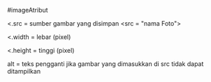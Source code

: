 #imageAtribut

<.src = sumber gambar yang disimpan <src = "nama Foto">

<.width = lebar (pixel)

<.height = tinggi (pixel)

alt = teks pengganti jika gambar yang dimasukkan di src tidak dapat ditampilkan
